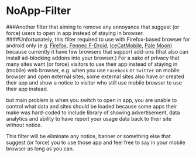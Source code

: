 # NoApp-Filter
###Another filter that aiming to remove any annoyance that suggest (or force) users to open in app instead of staying in browser.
####Unfortunately, this filter required to use with Firefox-based browser for android only (e.g. [Firefox](https://www.mozilla.org/en-US/firefox/android/), [Fennec F-Droid](https://f-droid.org/wiki/page/org.mozilla.fennec_fdroid), [IceCatMobile](https://f-droid.org/repository/browse/?fdid=org.gnu.icecat), [Pale Moon](http://www.palemoon.org/palemoon-android.shtml)) because currently it have few browsers that support add-ons (that also can install ad-blocking addons into your browser.)
For a sake of privacy that many sites want (or force) visitors to use their app instead of staying in (mobile) web browser, e.g. when you use `Facebook` or `Twitter` on mobile browser and open external sites, some external sites also have or created their app and show a notice to visitor who still use mobile browser to use their app instead.
<p />but main problem is when you switch to open in app, you are unable to control what data and sites should be loaded because some apps their make was hard-coded to include library of showing advertisement, data analytics and ability to have report your usage data back to their site without notice.
<p />This filter will be eliminate any notice, banner or something else that suggest (or force) you to use those app and feel free to say in your mobile browser as long as you can.
